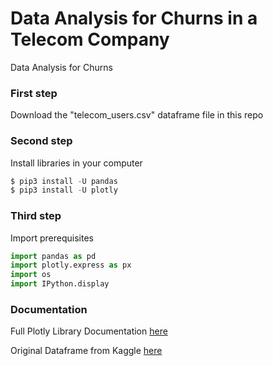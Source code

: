 # Data Analysis for Churns in a Telecom Company 
Data Analysis for Churns

### First step
Download the "telecom_users.csv" dataframe file in this repo 

### Second step
Install libraries in your computer

```python
$ pip3 install -U pandas
$ pip3 install -U plotly
```

### Third step
Import prerequisites
```python
import pandas as pd
import plotly.express as px
import os
import IPython.display
```
### Documentation 
Full Plotly Library Documentation [here](https://plotly.com/)

Original Dataframe from Kaggle [here](https://www.kaggle.com/radmirzosimov/telecom-users-dataset)
